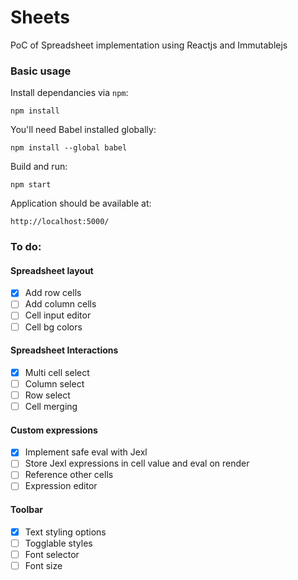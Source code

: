 # Sheets

PoC of Spreadsheet implementation using Reactjs and Immutablejs

### Basic usage

Install dependancies via `npm`:

`npm install`

You'll need Babel installed globally:

`npm install --global babel`

Build and run:

`npm start`

Application should be available at:

`http://localhost:5000/`

### To do:

#### Spreadsheet layout

  - [x] Add row cells
  - [ ] Add column cells
  - [ ] Cell input editor
  - [ ] Cell bg colors

#### Spreadsheet Interactions

  - [x] Multi cell select
  - [ ] Column select
  - [ ] Row select
  - [ ] Cell merging

#### Custom expressions

- [x] Implement safe eval with Jexl
- [ ] Store Jexl expressions in cell value and eval on render
- [ ] Reference other cells
- [ ] Expression editor

#### Toolbar

- [x] Text styling options
- [ ] Togglable styles
- [ ] Font selector
- [ ] Font size
